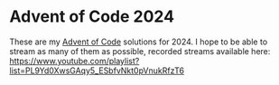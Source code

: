 # Advent of Code 2024
These are my [Advent of Code](https://adventofcode.com) solutions for 2024. I
hope to be able to stream as many of them as possible, recorded streams
available here:
https://www.youtube.com/playlist?list=PL9Yd0XwsGAqy5_ESbfvNkt0pVnukRfzT6
